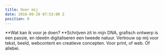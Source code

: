 ```yaml
---
title: Over mij
date: 2016-09-20 07:53:00 Z
position: 0
---
```


**Wat kan ik voor je doen? 
**Schrijven zit in mijn DNA, grafisch ontwerp is een passie, en ideeën digitaliseren een tweede natuur. Vertrouw op mij voor tekst, beeld, webcontent en creatieve concepten. Voor print, of web. Of allebei.